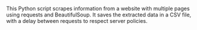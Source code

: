 This Python script scrapes information from a website with multiple pages using requests and BeautifulSoup. It saves the extracted data in a CSV file, with a delay between requests to respect server policies.
